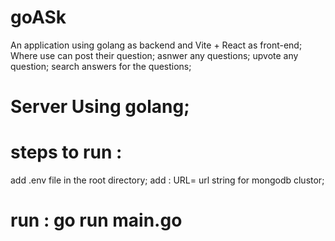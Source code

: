 # goASk
An application using golang as backend and Vite + React as front-end;
Where use can post their question; asnwer any questions; upvote any question; search answers for the questions;

# Server Using golang;

# steps to run :
add .env file in the root directory;
add : URL= url string for mongodb clustor;
# run : go run main.go